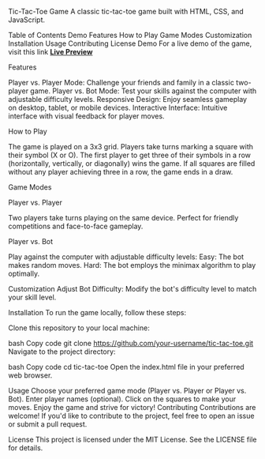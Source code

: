 Tic-Tac-Toe Game
A classic tic-tac-toe game built with HTML, CSS, and JavaScript.


Table of Contents
Demo
Features
How to Play
Game Modes
Customization
Installation
Usage
Contributing
License
Demo
For a live demo of the game, visit this link [**Live Preview**](https://Vishrutkev.github.io/The_Odin_Project/Tic-Tac-Toe)

Features

Player vs. Player Mode: Challenge your friends and family in a classic two-player game.
Player vs. Bot Mode: Test your skills against the computer with adjustable difficulty levels.
Responsive Design: Enjoy seamless gameplay on desktop, tablet, or mobile devices.
Interactive Interface: Intuitive interface with visual feedback for player moves.

How to Play

The game is played on a 3x3 grid.
Players take turns marking a square with their symbol (X or O).
The first player to get three of their symbols in a row (horizontally, vertically, or diagonally) wins the game.
If all squares are filled without any player achieving three in a row, the game ends in a draw.

Game Modes

Player vs. Player

Two players take turns playing on the same device.
Perfect for friendly competitions and face-to-face gameplay.

Player vs. Bot

Play against the computer with adjustable difficulty levels:
Easy: The bot makes random moves.
Hard: The bot employs the minimax algorithm to play optimally.

Customization
Adjust Bot Difficulty: Modify the bot's difficulty level to match your skill level.

Installation
To run the game locally, follow these steps:

Clone this repository to your local machine:

bash
Copy code
git clone https://github.com/your-username/tic-tac-toe.git
Navigate to the project directory:

bash
Copy code
cd tic-tac-toe
Open the index.html file in your preferred web browser.

Usage
Choose your preferred game mode (Player vs. Player or Player vs. Bot).
Enter player names (optional).
Click on the squares to make your moves.
Enjoy the game and strive for victory!
Contributing
Contributions are welcome! If you'd like to contribute to the project, feel free to open an issue or submit a pull request.

License
This project is licensed under the MIT License. See the LICENSE file for details.
